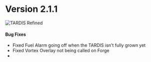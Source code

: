 # Version 2.1.1 

![TARDIS Refined](https://wiki.tardisrefined.net/TARDIS-Refined-Wiki/tardis_refined_v2_1.png)

#### Bug Fixes
- Fixed Fuel Alarm going off when the TARDIS isn't fully grown yet
- Fixed Vortex Overlay not being called on Forge
- 